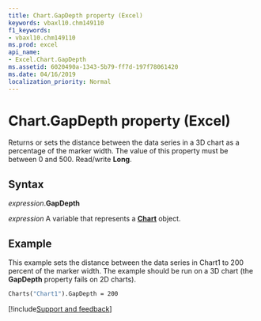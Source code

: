 ```yaml
---
title: Chart.GapDepth property (Excel)
keywords: vbaxl10.chm149110
f1_keywords:
- vbaxl10.chm149110
ms.prod: excel
api_name:
- Excel.Chart.GapDepth
ms.assetid: 6020490a-1343-5b79-ff7d-197f78061420
ms.date: 04/16/2019
localization_priority: Normal
---
```



# Chart.GapDepth property (Excel)

Returns or sets the distance between the data series in a 3D chart as a percentage of the marker width. The value of this property must be between 0 and 500. Read/write **Long**.


## Syntax

_expression_.**GapDepth**

_expression_ A variable that represents a **[Chart](Excel.Chart(object).md)** object.


## Example

This example sets the distance between the data series in Chart1 to 200 percent of the marker width. The example should be run on a 3D chart (the **GapDepth** property fails on 2D charts).

```vb
Charts("Chart1").GapDepth = 200
```




[!include[Support and feedback](~/includes/feedback-boilerplate.md)]